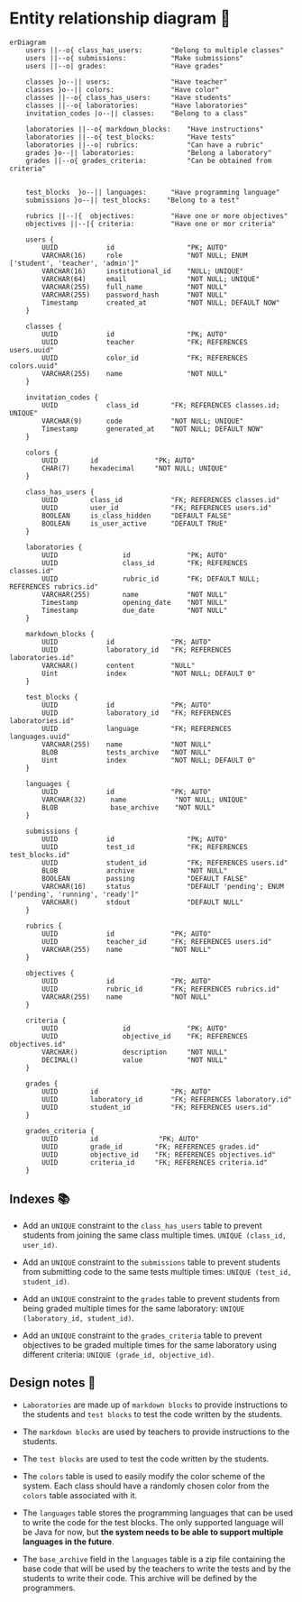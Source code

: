 # Entity relationship diagram 🎨

```mermaid
erDiagram
    users ||--o{ class_has_users:       "Belong to multiple classes"
    users ||--o{ submissions:           "Make submissions"
    users ||--o| grades:                "Have grades"

    classes }o--|| users:               "Have teacher"
    classes }o--|| colors:              "Have color"
    classes ||--o{ class_has_users:     "Have students"
    classes ||--o{ laboratories:        "Have laboratories"
    invitation_codes |o--|| classes:    "Belong to a class"

    laboratories ||--o{ markdown_blocks:    "Have instructions"
    laboratories ||--o{ test_blocks:        "Have tests"
    laboratories ||--o|	rubrics:            "Can have a rubric"
    grades }o--|| laboratories:             "Belong a laboratory"
    grades ||--o{ grades_criteria:          "Can be obtained from criteria"


    test_blocks  }o--|| languages:      "Have programming language"
    submissions }o--|| test_blocks:    "Belong to a test"

    rubrics ||--|{	objectives:         "Have one or more objectives"
    objectives ||--|{ criteria:         "Have one or mor criteria"

    users {
        UUID            id                  "PK; AUTO"
        VARCHAR(16)     role                "NOT NULL; ENUM ['student', 'teacher', 'admin']"
        VARCHAR(16)     institutional_id    "NULL; UNIQUE"
        VARCHAR(64)     email               "NOT NULL; UNIQUE"
        VARCHAR(255)    full_name           "NOT NULL"
        VARCHAR(255)    password_hash       "NOT NULL"
        Timestamp       created_at          "NOT NULL; DEFAULT NOW"
    }

    classes {
        UUID            id                  "PK; AUTO"
        UUID            teacher             "FK; REFERENCES users.uuid"
        UUID            color_id            "FK; REFERENCES colors.uuid"
        VARCHAR(255)    name                "NOT NULL"
    }

    invitation_codes {
        UUID            class_id        "FK; REFERENCES classes.id; UNIQUE"
        VARCHAR(9)      code            "NOT NULL; UNIQUE"
        Timestamp       generated_at    "NOT NULL; DEFAULT NOW"
    }

    colors {
        UUID        id              "PK; AUTO"
        CHAR(7)     hexadecimal     "NOT NULL; UNIQUE"
    }

    class_has_users {
        UUID        class_id            "FK; REFERENCES classes.id"
        UUID        user_id             "FK; REFERENCES users.id"
        BOOLEAN     is_class_hidden     "DEFAULT FALSE"
        BOOLEAN     is_user_active      "DEFAULT TRUE"
    }

    laboratories {
        UUID                id              "PK; AUTO"
        UUID                class_id        "FK; REFERENCES classes.id"
        UUID                rubric_id       "FK; DEFAULT NULL; REFERENCES rubrics.id"
        VARCHAR(255)        name            "NOT NULL"
        Timestamp           opening_date    "NOT NULL"
        Timestamp           due_date        "NOT NULL"
    }

    markdown_blocks {
        UUID            id              "PK; AUTO"
        UUID            laboratory_id   "FK; REFERENCES laboratories.id"
        VARCHAR()       content         "NULL"
        Uint            index           "NOT NULL; DEFAULT 0"
    }

    test_blocks {
        UUID            id              "PK; AUTO"
        UUID            laboratory_id   "FK; REFERENCES laboratories.id"
        UUID            language        "FK; REFERENCES languages.uuid"
        VARCHAR(255)    name            "NOT NULL"
        BLOB            tests_archive   "NOT NULL"
        Uint            index           "NOT NULL; DEFAULT 0"
    }

    languages {
        UUID            id              "PK; AUTO"
        VARCHAR(32)      name            "NOT NULL; UNIQUE"
        BLOB             base_archive    "NOT NULL"
    }

    submissions {
        UUID            id                  "PK; AUTO"
        UUID            test_id             "FK; REFERENCES test_blocks.id"
        UUID            student_id          "FK; REFERENCES users.id"
        BLOB            archive             "NOT NULL"
        BOOLEAN         passing             "DEFAULT FALSE"
        VARCHAR(16)     status              "DEFAULT 'pending'; ENUM ['pending', 'running', 'ready']"
        VARCHAR()       stdout              "DEFAULT NULL"
    }

    rubrics {
        UUID            id              "PK; AUTO"
        UUID            teacher_id      "FK; REFERENCES users.id"
        VARCHAR(255)    name            "NOT NULL"
    }

    objectives {
        UUID            id              "PK; AUTO"
        UUID            rubric_id       "FK; REFERENCES rubrics.id"
        VARCHAR(255)    name            "NOT NULL"
    }

    criteria {
        UUID                id              "PK; AUTO"
        UUID                objective_id    "FK; REFERENCES objectives.id"
        VARCHAR()           description     "NOT NULL"
        DECIMAL()           value           "NOT NULL"
    }

    grades {
        UUID        id                  "PK; AUTO"
        UUID        laboratory_id       "FK; REFERENCES laboratory.id"
        UUID        student_id          "FK; REFERENCES users.id"
    }

    grades_criteria {
        UUID        id               "PK; AUTO"
        UUID        grade_id        "FK; REFERENCES grades.id"
        UUID        objective_id    "FK; REFERENCES objectives.id"
        UUID        criteria_id     "FK; REFERENCES criteria.id"
    }
```

## Indexes 📚

- Add an `UNIQUE` constraint to the `class_has_users` table to prevent students from joining the same class multiple times. `UNIQUE (class_id, user_id)`.

- Add an `UNIQUE` constraint to the `submissions` table to prevent students from submitting code to the same tests multiple times: `UNIQUE (test_id, student_id)`.

- Add an `UNIQUE` constraint to the `grades` table to prevent students from being graded multiple times for the same laboratory: `UNIQUE (laboratory_id, student_id)`.

- Add an `UNIQUE` constraint to the `grades_criteria` table to prevent objectives to be graded multiple times for the same laboratory using different criteria: `UNIQUE (grade_id, objective_id)`.

## Design notes 🤔

- `Laboratories` are made up of `markdown blocks` to provide instructions to the students and `test blocks` to test the code written by the students.

- The `markdown blocks` are used by teachers to provide instructions to the students.

- The `test blocks` are used to test the code written by the students.

- The `colors` table is used to easily modify the color scheme of the system. Each class should have a randomly chosen color from the `colors` table associated with it.

- The `languages` table stores the programming languages that can be used to write the code for the test blocks. The only supported language will be Java for now, but **the system needs to be able to support multiple languages in the future**.

- The `base_archive` field in the `languages` table is a zip file containing the base code that will be used by the teachers to write the tests and by the students to write their code. This archive will be defined by the programmers.
